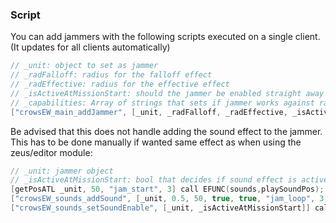 ### Script
You can add jammers with the following scripts executed on a single client. (It updates for all clients automatically)
```c
// _unit: object to set as jammer
// _radFalloff: radius for the falloff effect
// _radEffective: radius for the effective effect
// _isActiveAtMissionStart: should the jammer be enabled straight away
// _capabilities: Array of strings that sets if jammer works against radio and/or drones. Example: ["VoiceCommsJammer","DroneJammer"] for both.
["crowsEW_main_addJammer", [_unit, _radFalloff, _radEffective, _isActiveAtMissionStart, _capabilities]] call CBA_fnc_serverEvent;
```

Be advised that this does not handle adding the sound effect to the jammer. This has to be done manually if wanted same effect as when using the zeus/editor module:
```c
// _unit: jammer object
// _isActiveAtMissionStart: bool that decides if sound effect is active from start
[getPosATL _unit, 50, "jam_start", 3] call EFUNC(sounds,playSoundPos);
["crowsEW_sounds_addSound", [_unit, 0.5, 50, true, true, "jam_loop", 3, 3]] call CBA_fnc_serverEvent;
["crowsEW_sounds_setSoundEnable", [_unit, _isActiveAtMissionStart]] call CBA_fnc_serverEvent;
```
